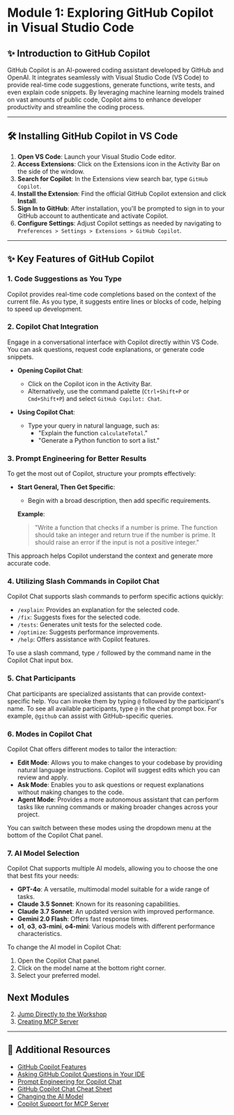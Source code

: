 # Module 1: Exploring GitHub Copilot in Visual Studio Code

## ✨ Introduction to GitHub Copilot

GitHub Copilot is an AI-powered coding assistant developed by GitHub and OpenAI. It integrates seamlessly with Visual Studio Code (VS Code) to provide real-time code suggestions, generate functions, write tests, and even explain code snippets. By leveraging machine learning models trained on vast amounts of public code, Copilot aims to enhance developer productivity and streamline the coding process.

---

## 🛠️ Installing GitHub Copilot in VS Code

1. **Open VS Code**: Launch your Visual Studio Code editor.
2. **Access Extensions**: Click on the Extensions icon in the Activity Bar on the side of the window.
3. **Search for Copilot**: In the Extensions view search bar, type `GitHub Copilot`.
4. **Install the Extension**: Find the official GitHub Copilot extension and click **Install**.
5. **Sign In to GitHub**: After installation, you'll be prompted to sign in to your GitHub account to authenticate and activate Copilot.
6. **Configure Settings**: Adjust Copilot settings as needed by navigating to `Preferences > Settings > Extensions > GitHub Copilot`.

---

## ✨ Key Features of GitHub Copilot

### 1. **Code Suggestions as You Type**

Copilot provides real-time code completions based on the context of the current file. As you type, it suggests entire lines or blocks of code, helping to speed up development.

### 2. **Copilot Chat Integration**

Engage in a conversational interface with Copilot directly within VS Code. You can ask questions, request code explanations, or generate code snippets.

- **Opening Copilot Chat**:
  - Click on the Copilot icon in the Activity Bar.
  - Alternatively, use the command palette (`Ctrl+Shift+P` or `Cmd+Shift+P`) and select `GitHub Copilot: Chat`.

- **Using Copilot Chat**:
  - Type your query in natural language, such as:
    - "Explain the function `calculateTotal`."
    - "Generate a Python function to sort a list."

### 3. **Prompt Engineering for Better Results**

To get the most out of Copilot, structure your prompts effectively:

- **Start General, Then Get Specific**:
  - Begin with a broad description, then add specific requirements.

  **Example**:
  > "Write a function that checks if a number is prime.
  > The function should take an integer and return true if the number is prime.
  > It should raise an error if the input is not a positive integer."

This approach helps Copilot understand the context and generate more accurate code.

### 4. **Utilizing Slash Commands in Copilot Chat**

Copilot Chat supports slash commands to perform specific actions quickly:

- `/explain`: Provides an explanation for the selected code.
- `/fix`: Suggests fixes for the selected code.
- `/tests`: Generates unit tests for the selected code.
- `/optimize`: Suggests performance improvements.
- `/help`: Offers assistance with Copilot features.

To use a slash command, type `/` followed by the command name in the Copilot Chat input box.

### 5. **Chat Participants**

Chat participants are specialized assistants that can provide context-specific help. You can invoke them by typing `@` followed by the participant's name. To see all available participants, type `@` in the chat prompt box. For example, `@github` can assist with GitHub-specific queries.

### 6. **Modes in Copilot Chat**

Copilot Chat offers different modes to tailor the interaction:

- **Edit Mode**: Allows you to make changes to your codebase by providing natural language instructions. Copilot will suggest edits which you can review and apply.
- **Ask Mode**: Enables you to ask questions or request explanations without making changes to the code.
- **Agent Mode**: Provides a more autonomous assistant that can perform tasks like running commands or making broader changes across your project.

You can switch between these modes using the dropdown menu at the bottom of the Copilot Chat panel.

### 7. **AI Model Selection**

Copilot Chat supports multiple AI models, allowing you to choose the one that best fits your needs:

- **GPT-4o**: A versatile, multimodal model suitable for a wide range of tasks.
- **Claude 3.5 Sonnet**: Known for its reasoning capabilities.
- **Claude 3.7 Sonnet**: An updated version with improved performance.
- **Gemini 2.0 Flash**: Offers fast response times.
- **o1**, **o3**, **o3-mini**, **o4-mini**: Various models with different performance characteristics.

To change the AI model in Copilot Chat:

1. Open the Copilot Chat panel.
2. Click on the model name at the bottom right corner.
3. Select your preferred model.

## Next Modules
2. [Jump Directly to the Workshop](02-application-setup.md)
3. [Creating MCP Server](03-creating-mcp-server.md)

---

## 📃 Additional Resources

- [GitHub Copilot Features](https://docs.github.com/en/copilot/about-github-copilot/github-copilot-features)
- [Asking GitHub Copilot Questions in Your IDE](https://docs.github.com/en/copilot/using-github-copilot/copilot-chat/asking-github-copilot-questions-in-your-ide)
- [Prompt Engineering for Copilot Chat](https://docs.github.com/en/copilot/using-github-copilot/copilot-chat/prompt-engineering-for-copilot-chat)
- [GitHub Copilot Chat Cheat Sheet](https://docs.github.com/en/copilot/using-github-copilot/copilot-chat/github-copilot-chat-cheat-sheet)
- [Changing the AI Model](https://docs.github.com/en/copilot/using-github-copilot/ai-models/changing-the-ai-model-for-copilot-chat)
- [Copilot Support for MCP Server](https://modelcontextprotocol.io/llms-full.txt)

